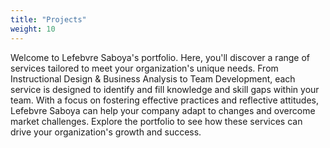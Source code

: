 ```yaml
---
title: "Projects"
weight: 10
---
```


Welcome to Lefebvre Saboya's portfolio. Here, you'll discover a range of services tailored to meet your organization's unique needs. From Instructional Design & Business Analysis to Team Development, each service is designed to identify and fill knowledge and skill gaps within your team. With a focus on fostering effective practices and reflective attitudes, Lefebvre Saboya can help your company adapt to changes and overcome market challenges. Explore the portfolio to see how these services can drive your organization's growth and success.
